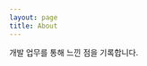 ```yaml
---
layout: page
title: About
---
```


개발 업무를 통해 느낀 점을 기록합니다.

<a frameborder="0" data-theme="dark" data-layers="1,2,3,4" data-stack-embed="true" href="https://embed.stackshare.io/stacks/embed/407b94e753feaad67103dbd6bf709d"/>
<script async src="https://cdn1.stackshare.io/javascripts/client-code.js" charset="utf-8"></script>